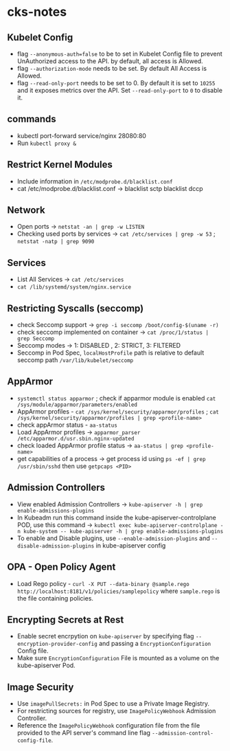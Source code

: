 # cks-notes

## Kubelet Config

- flag `--anonymous-auth=false` to be to set in Kubelet Config file to prevent UnAuthorized access to the API. by default, all access is Allowed.
- flag `--authorization-mode` needs to be set. By default All Access is Allowed.
- flag `--read-only-port` needs to be set to 0. By default it is set to `10255` and it exposes metrics over the API. Set `--read-only-port` to `0` to disable it.

## commands

- kubectl port-forward service/nginx 28080:80
- Run `kubectl proxy &` 


## Restrict Kernel Modules

- Include information in `/etc/modprobe.d/blacklist.conf`
- cat /etc/modprobe.d/blacklist.conf -> blacklist sctp 
                                        blacklist dccp
                                        
 ## Network
 
 - Open ports -> `netstat -an | grep -w LISTEN`
 - Checking used ports by services -> `cat /etc/services | grep -w 53` ; `netstat -natp | grep 9090`

## Services

- List All Services -> `cat /etc/services`
- `cat /lib/systemd/system/nginx.service`

## Restricting Syscalls (seccomp)

- check Seccomp support -> `grep -i seccomp /boot/config-$(uname -r)`
- check seccomp implemented on container -> `cat /proc/1/status | grep Seccomp`
- Seccomp modes -> 1: DISABLED , 2: STRICT, 3: FILTERED
- Seccomp in Pod Spec, `localHostProfile` path is relative to default seccomp path `/var/lib/kubelet/seccomp`

## AppArmor

- `systemctl status apparmor` ; check if apparmor module is enabled `cat /sys/module/apparmor/parameters/enabled`
- AppArmor profiles - `cat /sys/kernel/security/apparmor/profiles` ; `cat /sys/kernel/security/apparmor/profiles | grep <profile-name>`
- check appArmor status - `aa-status`
- Load AppArmor profiles -> `apparmor_parser /etc/apparmor.d/usr.sbin.nginx-updated`
- check loaded AppArmor profile status -> `aa-status | grep <profile-name>`
- get capabilities of a process -> get process id using `ps -ef | grep /usr/sbin/sshd` then use `getpcaps <PID>`


## Admission Controllers

- View enabled Admission Controllers -> `kube-apiserver -h | grep enable-admissions-plugins`
- In Kubeadm run this command inside the kube-apiserver-controlplane POD, use this command -> `kubectl exec kube-apiserver-controlplane -n kube-system -- kube-apiserver -h | grep enable-admissions-plugins`
- To enable and Disable plugins, use `--enable-admission-plugins` and `--disable-admission-plugins` in kube-apiserver config

## OPA - Open Policy Agent

- Load Rego policy - `curl -X PUT --data-binary @sample.rego http://localhost:8181/v1/policies/samplepolicy` where `sample.rego` is the file containing policies.

## Encrypting Secrets at Rest

- Enable secret encrpytion on `kube-apiserver` by specifying flag `--encryption-provider-config` and passing a `EncryptionConfiguration` Config file.
- Make sure `EncryptionConfiguration` File is mounted as a volume on the kube-apiserver Pod.

## Image Security

- Use `imagePullSecrets:` in Pod Spec to use a Private Image Registry.
- For restricting sources for registry, use `ImagePolicyWebhook` Admission Controller.
- Reference the `ImagePolicyWebhook` configuration file from the file provided to the API server's command line flag `--admission-control-config-file`.

